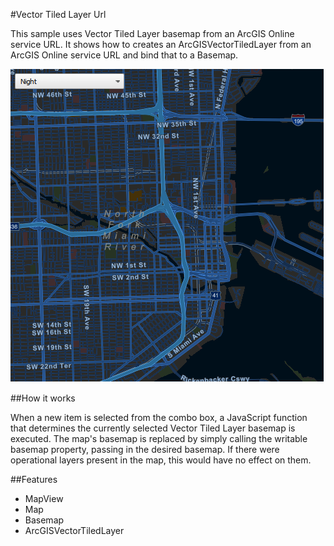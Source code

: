 #Vector Tiled Layer Url

This sample uses Vector Tiled Layer basemap from an ArcGIS Online service URL. It shows how to creates an ArcGISVectorTiledLayer from an ArcGIS Online service URL and bind that to a  Basemap.

![](screenshot.png)

##How it works

When a new item is selected from the combo box, a JavaScript function that determines the currently selected Vector Tiled Layer basemap is executed. The map's basemap is replaced by simply calling the writable basemap property, passing in the desired basemap. If there were operational layers present in the map, this would have no effect on them. 


##Features
- MapView
- Map
- Basemap
- ArcGISVectorTiledLayer

